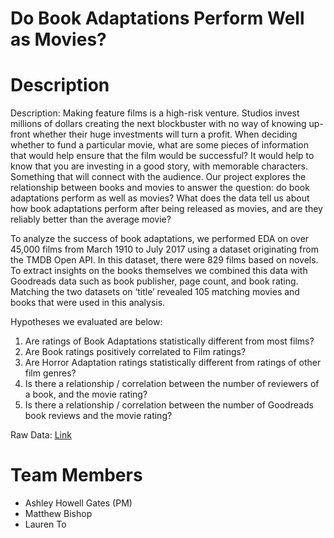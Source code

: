 # Do Book Adaptations Perform Well as Movies?

# Description
Description: 
Making feature films is a high-risk venture. Studios invest millions of dollars creating the next blockbuster with no way of knowing up-front whether their huge investments will turn a profit. When deciding whether to fund a particular movie, what are some pieces of information that would help ensure that the film would be successful? It would help to know that you are investing in a good story, with memorable characters. Something that will connect with the audience. Our project explores the relationship between books and movies to answer the question: do book adaptations perform as well as movies? What does the data tell us about how book adaptations perform after being released as movies, and are they reliably better than the average movie?

To analyze the success of book adaptations, we performed EDA on over 45,000 films from March 1910 to July 2017 using a dataset originating from the TMDB Open API. In this dataset, there were 829 films based on novels. To extract insights on the books themselves we combined this data with Goodreads data such as book publisher, page count, and book rating. Matching the two datasets on ‘title’ revealed 105 matching movies and books that were used in this analysis. 

Hypotheses we evaluated are below: 
1. Are ratings of Book Adaptations statistically different from most films?
2. Are Book ratings positively correlated to Film ratings?
3. Are Horror Adaptation ratings statistically different from ratings of other film genres?
4. Is there a relationship / correlation between the number of reviewers of a book, and the movie rating?
5. Is there a relationship / correlation between the number of Goodreads book reviews and the movie rating?

Raw Data: [Link](https://drive.google.com/drive/u/0/folders/1bF9VaI-7scQclkEFgliX6AUroOKSVfCw)

# Team Members
- Ashley Howell Gates (PM)
- Matthew Bishop
- Lauren To
